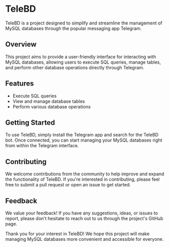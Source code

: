 # TeleBD

TeleBD is a project designed to simplify and streamline the management of MySQL databases through the popular messaging app Telegram.

## Overview
This project aims to provide a user-friendly interface for interacting with MySQL databases, allowing users to execute SQL queries, manage tables, and perform other database operations directly through Telegram.

## Features
- Execute SQL queries
- View and manage database tables
- Perform various database operations

## Getting Started
To use TeleBD, simply install the Telegram app and search for the TeleBD bot. Once connected, you can start managing your MySQL databases right from within the Telegram interface.

## Contributing
We welcome contributions from the community to help improve and expand the functionality of TeleBD. If you're interested in contributing, please feel free to submit a pull request or open an issue to get started.

## Feedback
We value your feedback! If you have any suggestions, ideas, or issues to report, please don't hesitate to reach out to us through the project's GitHub page.

Thank you for your interest in TeleBD! We hope this project will make managing MySQL databases more convenient and accessible for everyone.